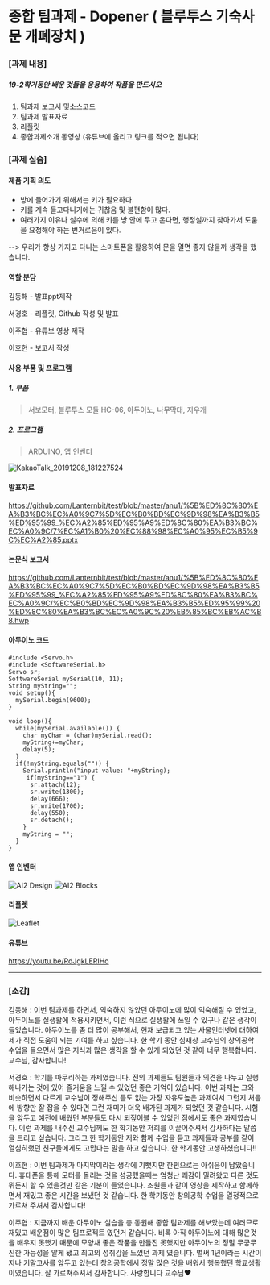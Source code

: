# 종합 팀과제 - Dopener ( 블루투스 기숙사 문 개폐장치 )

### [과제 내용]

##### 19-2학기동안 배운 것들을 응용하여 작품을 만드시오

1. 팀과제 보고서 및소스코드
2. 팀과제 발표자료
3. 리플릿
4. 종합과제소개 동영상 (유튜브에 올리고 링크를 적으면 됩니다)

### [과제 실습]

#### 제품 기획 의도

- 방에 들어가기 위해서는 키가 필요하다.
- 키를 계속 들고다니기에는 귀찮음 및 불편함이 많다.
- 여러가지 이유나 실수에 의해 키를 방 안에 두고 온다면, 행정실까지 찾아가서 도움을 요청해야 하는 번거로움이 있다.

--> 우리가 항상 가지고 다니는 스마트폰을 활용하여 문을 열면 좋지 않을까 생각을 했습니다.


#### 역할 분담

김동해 - 발표ppt제작

서경호 - 리플릿, Github 작성 및 발표

이주협 - 유튜브 영상 제작

이호현 - 보고서 작성


#### 사용 부품 및 프로그램

##### 1. 부품
> 서보모터, 블루투스 모듈 HC-06, 아두이노, 나무막대, 지우개

##### 2. 프로그램
>ARDUINO, 앱 인벤터

![KakaoTalk_20191208_181227524](https://user-images.githubusercontent.com/50915637/70513706-78cc4d00-1b75-11ea-9ff6-49d80eb43fbf.png)

#### 발표자료

https://github.com/Lanternbit/test/blob/master/anu1/%5B%ED%8C%80%EA%B3%BC%EC%A0%9C7%5D%EC%B0%BD%EC%9D%98%EA%B3%B5%ED%95%99_%EC%A2%85%ED%95%A9%ED%8C%80%EA%B3%BC%EC%A0%9C/7%EC%A1%B0%20%EC%88%98%EC%A0%95%EC%B5%9C%EC%A2%85.pptx

#### 논문식 보고서

https://github.com/Lanternbit/test/blob/master/anu1/%5B%ED%8C%80%EA%B3%BC%EC%A0%9C7%5D%EC%B0%BD%EC%9D%98%EA%B3%B5%ED%95%99_%EC%A2%85%ED%95%A9%ED%8C%80%EA%B3%BC%EC%A0%9C/%EC%B0%BD%EC%9D%98%EA%B3%B5%ED%95%99%20%ED%8C%80%EA%B3%BC%EC%A0%9C%20%EB%85%BC%EB%AC%B8.hwp


#### 아두이노 코드

```
#include <Servo.h>
#include <SoftwareSerial.h>
Servo sr;
SoftwareSerial mySerial(10, 11);
String myString="";
void setup(){
  mySerial.begin(9600);
}

void loop(){
  while(mySerial.available()) {
    char myChar = (char)mySerial.read();
    myString+=myChar;
    delay(5);
  }
  if(!myString.equals("")) {
    Serial.println("input value: "+myString);
     if(myString=="1") {
      sr.attach(12);
      sr.write(1300);
      delay(666);
      sr.write(1700);
      delay(550);
      sr.detach();
    }
    myString = "";
  }
}
```



#### 앱 인벤터

![AI2 Design](https://user-images.githubusercontent.com/50915637/70508515-e8403d80-1b71-11ea-85b1-f9095e83add6.png)
![AI2 Blocks](https://user-images.githubusercontent.com/50915637/70508546-fa21e080-1b71-11ea-982d-10db4b6debc8.png)



#### 리플렛

![Leaflet](https://user-images.githubusercontent.com/50915637/70508664-16258200-1b72-11ea-9c8c-aab0ca0d69d6.png)



#### 유튜브

https://youtu.be/RdJgkLERIHo

<hr/>

### [소감]

김동해 : 이번 팀과제를 하면서, 익숙하지 않았던 아두이노에 많이 익숙해질 수 있었고, 아두이노를 실생활에 적용시키면서, 이런 식으로 실생활에 쓰일 수 있구나 같은 생각이 들었습니다. 아두이노를 좀 더 많이 공부해서, 현재 보급되고 있는 사물인터넷에 대하여 제가 직접 도움이 되는 기여를 하고 싶습니다. 한 학기 동안 심재창 교수님의 창의공학 수업을 들으면서 많은 지식과 많은 생각을 할 수 있게 되었던 것 같아 너무 행복합니다. 교수님, 감사합니다!

서경호 : 학기를 마무리하는 과제였습니다. 전의 과제들도 팀원들과 의견을 나누고 실행해나가는 것에 있어 즐거움을 느낄 수 있었던 좋은 기억이 있습니다. 이번 과제는 그와 비슷하면서 다르게 교수님이 정해주신 틀도 없는 가장 자유도높은 과제여서 그런지 처음에 방향만 잘 잡을 수 있다면 그런 재미가 더욱 배가된 과제가 되었던 것 같습니다. 시험을 앞두고 예전에 배웠던 부분들도 다시 되짚어볼 수 있었던 점에서도 좋은 과제였습니다. 이런 과제를 내주신 교수님께도 한 학기동안 저희를 이끌어주셔서 감사하다는 말씀을 드리고 싶습니다. 그리고 한 학기동안 저와 함께 수업을 듣고 과제들과 공부를 같이 열심히했던 친구들에게도 고맙다는 말을 하고 싶습니다. 한 학기동안 고생하셨습니다!!

이호현 : 이번 팀과제가 마지막이라는 생각에 기뻣지만 한편으로는 아쉬움이 남았습니다. 휴대폰을 통해 모터를 돌리는 것을 성공했을때는 엄청난 쾌감이 밀려왔고 다른 것도 뭐든지 할 수 있을것만 같은 기분이 들었습니다. 조원들과 같이 영상을 제작하고 함께하면서 재밌고 좋은 시간을 보냈던 것 같습니다. 한 학기동안 창의공학 수업을 열정적으로 가르쳐 주셔서 감사합니다!

이주협 : 지금까지 배운 아두이노 실습을 총 동원해 종합 팀과제를 해보았는데 여러므로 재밌고 배운점이 많은 팀프로젝트 였던거 같습니다. 비록 아직 아두이노에 대해 많은것을 배우지 못했기 때문에 모양새 좋은 작품을 만들진 못했지만 아두이노의 정말 무궁무진한 가능성을 알게 됐고 최고의 성취감을 느꼈던 과제 였습니다. 벌써 1년이라는 시간이 지나 기말고사를 앞두고 있는데 창의공학에서 정말 많은 것을 배워서 행복했던 학교생활 이였습니다. 잘 가르쳐주셔서 감사합니다. 사랑합니다 교수님♥ 
